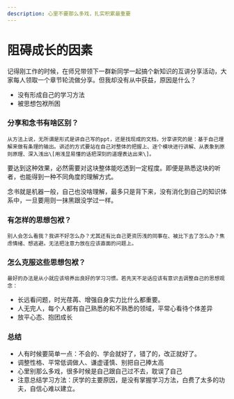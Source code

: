 ```yaml
---
description: 心里不要那么多戏，扎实积累最重要
---
```


# 阻碍成长的因素

  记得刚工作的时候，在师兄带领下一群新同学一起搞个新知识的互讲分享活动，大家每人领取一个章节轮流做分享。但我却没有从中获益，原因是什么？

* 没有形成自己的学习方法
* 被思想包袱所困

### 分享和念书有啥区别？

    从方法上说，无所谓是形式是讲自己写的ppt，还是找现成的文档，分享讲究的是：基于自己理解来做有条理的输出。讲述的方式要站在自己对整体的把握上、逐个模块进行讲解、从表象到原则原理、深入浅出\[用浅显易懂的话把深刻的道理表达出来\]。

  要达到这种效果，必然需要对这块整体能吃透到一定程度。即便是熟悉这块的听者，也能得到一种不同角度的理解方式。

  念书就是机器一般，自己也没啥理解，最多只是背下来，没有消化到自己的知识体系中，一旦要用则一抹黑跟没学过一样。

### 有怎样的思想包袱？

    别人会怎么看我？我讲不好怎么办？尤其还有比自己更资历浅的同事在、被比下去了怎么办？焦虑情绪、想逃避。无法把注意力放在应该直面的问题上。

### 怎么克服这些思想包袱？

    最好的办法是从小就应该培养出良好的学习习惯。若先天不足话应该有意识去调整自己的思想观念：

* 长远看问题，时光荏苒、增强自身实力比什么都重要。
* 人无完人，每个人都有自己熟悉的和不熟悉的领域，平常心看待个体差异
* 放平心态、抱团成长

### 总结

* 人有时候要简单一点：不会的、学会就好了，错了的，改正就好了。
* 调整性格、平常低调做人、谦虚谨慎、别把自己捧太高
* 心里别那么多戏，很多时候是自己跟自己过不去，耽误了自己
* 注意总结学习方法：厌学的主要原因，是没有掌握学习方法，白费了太多的功夫，自信心难以建立。

